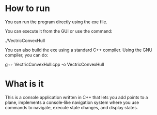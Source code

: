 # How to run

You can run the program directly using the exe file. 

You can execute it from the GUI or use the command:

./VectricConvexHull

You can also build the exe using a standard C++ compiler. Using the GNU compiler, you can do:

g++ VectricConvexHull.cpp -o VectricConvexHull

# What is it 

This is a console application written in C++ that lets you add points to a plane, 
 implements a console-like navigation system 
where you use commands to navigate, execute state changes, and display states. 


